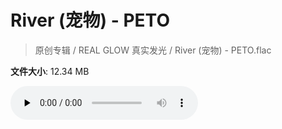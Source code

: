 # River (宠物) - PETO

> 原创专辑 / REAL GLOW 真实发光 / River (宠物) - PETO.flac

**文件大小**: 12.34 MB

<audio preload="none" controls><source src="https://file.hsyhx.top/archive/原创专辑/REAL_GLOW_真实发光/River (宠物) - PETO.flac" type="audio/mpeg">您的浏览器不支持此音频格式</audio>